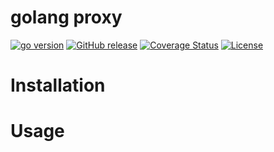 # golang proxy

[![go version](https://img.shields.io/badge/go-1.16-success.svg?style=flat)]()
[![GitHub release](https://img.shields.io/badge/build-pass-success.svg?style=flat)]()
[![Coverage Status](https://img.shields.io/badge/coverage-80%25-success.svg?style=flat)]()
[![License](https://img.shields.io/badge/license-GNU%203.0-success.svg?style=flat)]()

# Installation

# Usage
